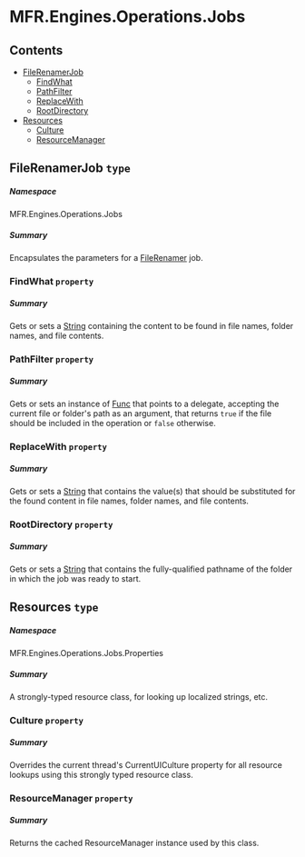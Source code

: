 <a name='assembly'></a>
# MFR.Engines.Operations.Jobs

## Contents

- [FileRenamerJob](#T-MFR-Engines-Operations-Jobs-FileRenamerJob 'MFR.Engines.Operations.Jobs.FileRenamerJob')
  - [FindWhat](#P-MFR-Engines-Operations-Jobs-FileRenamerJob-FindWhat 'MFR.Engines.Operations.Jobs.FileRenamerJob.FindWhat')
  - [PathFilter](#P-MFR-Engines-Operations-Jobs-FileRenamerJob-PathFilter 'MFR.Engines.Operations.Jobs.FileRenamerJob.PathFilter')
  - [ReplaceWith](#P-MFR-Engines-Operations-Jobs-FileRenamerJob-ReplaceWith 'MFR.Engines.Operations.Jobs.FileRenamerJob.ReplaceWith')
  - [RootDirectory](#P-MFR-Engines-Operations-Jobs-FileRenamerJob-RootDirectory 'MFR.Engines.Operations.Jobs.FileRenamerJob.RootDirectory')
- [Resources](#T-MFR-Engines-Operations-Jobs-Properties-Resources 'MFR.Engines.Operations.Jobs.Properties.Resources')
  - [Culture](#P-MFR-Engines-Operations-Jobs-Properties-Resources-Culture 'MFR.Engines.Operations.Jobs.Properties.Resources.Culture')
  - [ResourceManager](#P-MFR-Engines-Operations-Jobs-Properties-Resources-ResourceManager 'MFR.Engines.Operations.Jobs.Properties.Resources.ResourceManager')

<a name='T-MFR-Engines-Operations-Jobs-FileRenamerJob'></a>
## FileRenamerJob `type`

##### Namespace

MFR.Engines.Operations.Jobs

##### Summary

Encapsulates the parameters for a
[FileRenamer](#T-MFR-Renamers-Files-FileRenamer 'MFR.Renamers.Files.FileRenamer') job.

<a name='P-MFR-Engines-Operations-Jobs-FileRenamerJob-FindWhat'></a>
### FindWhat `property`

##### Summary

Gets or sets a [String](http://msdn.microsoft.com/query/dev14.query?appId=Dev14IDEF1&l=EN-US&k=k:System.String 'System.String') containing the content to be
found in file names, folder names, and file contents.

<a name='P-MFR-Engines-Operations-Jobs-FileRenamerJob-PathFilter'></a>
### PathFilter `property`

##### Summary

Gets or sets an instance of [Func](http://msdn.microsoft.com/query/dev14.query?appId=Dev14IDEF1&l=EN-US&k=k:System.Func 'System.Func') that points to a
delegate, accepting the current file or folder's path as an argument, that
returns `true` if the file should be included in the operation
or `false` otherwise.

<a name='P-MFR-Engines-Operations-Jobs-FileRenamerJob-ReplaceWith'></a>
### ReplaceWith `property`

##### Summary

Gets or sets a [String](http://msdn.microsoft.com/query/dev14.query?appId=Dev14IDEF1&l=EN-US&k=k:System.String 'System.String') that contains the value(s) that
should be substituted for the found content in file names, folder names, and
file contents.

<a name='P-MFR-Engines-Operations-Jobs-FileRenamerJob-RootDirectory'></a>
### RootDirectory `property`

##### Summary

Gets or sets a [String](http://msdn.microsoft.com/query/dev14.query?appId=Dev14IDEF1&l=EN-US&k=k:System.String 'System.String') that contains the fully-qualified
pathname of the folder in which the job was ready to start.

<a name='T-MFR-Engines-Operations-Jobs-Properties-Resources'></a>
## Resources `type`

##### Namespace

MFR.Engines.Operations.Jobs.Properties

##### Summary

A strongly-typed resource class, for looking up localized strings, etc.

<a name='P-MFR-Engines-Operations-Jobs-Properties-Resources-Culture'></a>
### Culture `property`

##### Summary

Overrides the current thread's CurrentUICulture property for all
  resource lookups using this strongly typed resource class.

<a name='P-MFR-Engines-Operations-Jobs-Properties-Resources-ResourceManager'></a>
### ResourceManager `property`

##### Summary

Returns the cached ResourceManager instance used by this class.

